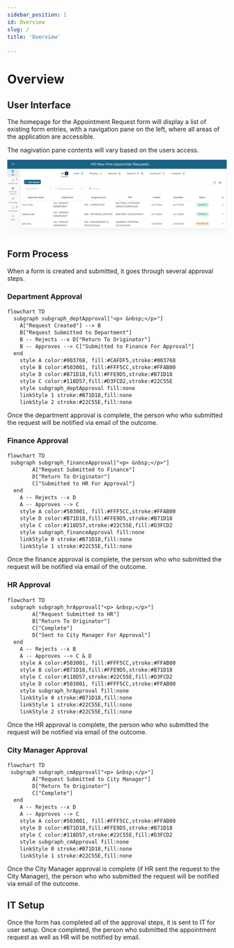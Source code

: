 ```yaml
---
sidebar_position: 1
id: Overview
slug: /
title: 'Overview'

---
```

# Overview


## User Interface

The homepage for the Appointment Request form will display a list of existing form entries, with a navigation pane on the left, where all areas of the application are accessible.

The nagivation pane contents will vary based on the users access.

![](../static/img/userGuideMedia/user-home-page.png)


## Form Process
When a form is created and submitted, it goes through several approval steps. 

### Department Approval

```mermaid
flowchart TD
  subgraph subgraph_deptApproval["<p> &nbsp;</p>"]
    A["Request Created"] --> B
    B["Request Submitted to Department"]
    B -- Rejects --x D["Return To Originator"]
    B -- Approves --> C["Submitted to Finance For Approval"]
  end 
    style A color:#003768, fill:#CAFDF5,stroke:#003768
    style B color:#503001, fill:#FFF5CC,stroke:#FFAB00
    style D color:#B71D18,fill:#FFE9D5,stroke:#B71D18
    style C color:#118D57,fill:#D3FCD2,stroke:#22C55E
    style subgraph_deptApproval fill:none
    linkStyle 1 stroke:#B71D18,fill:none
    linkStyle 2 stroke:#22C55E,fill:none
```

Once the department approval is complete, the person who who submitted the request will be notified via email of the outcome.

### Finance Approval

```mermaid
flowchart TD
 subgraph subgraph_financeApproval["<p> &nbsp;</p>"]
        A["Request Submitted to Finance"]
        D["Return To Originator"]
        C["Submitted to HR For Approval"]
  end
    A -- Rejects --x D
    A -- Approves --> C
    style A color:#503001, fill:#FFF5CC,stroke:#FFAB00
    style D color:#B71D18,fill:#FFE9D5,stroke:#B71D18
    style C color:#118D57,stroke:#22C55E,fill:#D3FCD2 
    style subgraph_financeApproval fill:none
    linkStyle 0 stroke:#B71D18,fill:none
    linkStyle 1 stroke:#22C55E,fill:none
```
Once the finance approval is complete, the person who who submitted the request will be notified via email of the outcome.


### HR Approval

```mermaid
flowchart TD
 subgraph subgraph_hrApproval["<p> &nbsp;</p>"]
        A["Request Submitted to HR"]
        B["Return To Originator"]
        C["Complete"]
        D["Sent to City Manager For Approval"]
  end
    A -- Rejects --x B
    A -- Approves --> C & D
    style A color:#503001, fill:#FFF5CC,stroke:#FFAB00
    style B color:#B71D18,fill:#FFE9D5,stroke:#B71D18
    style C color:#118D57,stroke:#22C55E,fill:#D3FCD2 
    style D color:#503001, fill:#FFF5CC,stroke:#FFAB00
    style subgraph_hrApproval fill:none
    linkStyle 0 stroke:#B71D18,fill:none
    linkStyle 1 stroke:#22C55E,fill:none
    linkStyle 2 stroke:#22C55E,fill:none
```

Once the HR approval is complete, the person who who submitted the request will be notified via email of the outcome.

### City Manager Approval

```mermaid
flowchart TD
 subgraph subgraph_cmApproval["<p> &nbsp;</p>"]
        A["Request Submitted to City Manager"]
        D["Return To Originator"]
        C["Complete"]
  end
    A -- Rejects --x D
    A -- Approves --> C
    style A color:#503001, fill:#FFF5CC,stroke:#FFAB00
    style D color:#B71D18,fill:#FFE9D5,stroke:#B71D18
    style C color:#118D57,stroke:#22C55E,fill:#D3FCD2 
    style subgraph_cmApproval fill:none
    linkStyle 0 stroke:#B71D18,fill:none
    linkStyle 1 stroke:#22C55E,fill:none
```
Once the City Manager approval is complete (if HR sent the request to the City Manager), the person who who submitted the request will be notified via email of the outcome.

## IT Setup

Once the form has completed all of the approval steps, it is sent to IT for user setup. Once completed, the person who submitted the appointment request as well as HR will be notified by email.